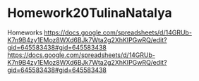 # Homework20TulinaNatalya
Homeworks
https://docs.google.com/spreadsheets/d/14GRUb-K7n9B4zy1EMoz8WXd6BJk7Wta2g2XhKIPGwRQ/edit?gid=645583438#gid=645583438
https://docs.google.com/spreadsheets/d/14GRUb-K7n9B4zy1EMoz8WXd6BJk7Wta2g2XhKIPGwRQ/edit?gid=645583438#gid=645583438
